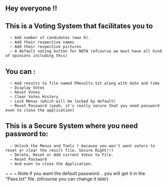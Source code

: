 ## Hey everyone !!

## This is a Voting System that facilitates you to
      ~ Add number of candidates (max 6).
      ~ Add their respective names
      ~ Add their respective pictures
      ~ A default voting button for NOTA (ofcourse we must have all kind of opinions including this)

## You can :
      ~ Add results to file named FResults.txt along with date and time
      ~ Display Votes
      ~ Reset Votes
      ~ Clear Votes History
      ~ Lock Menus (which will be locked by default)
      ~ Reset Password (yeah, it's really secure that you need password even to close the application)      

## This is a Secure System where you need password to:
      ~ Unlock the Menus and Tools ( because you won't want voters to reset or clear the result file. Secure Right!!)
      ~ Delete, Reset or Add current Votes to File.
      ~ Reset Password
      ~ And even to close the Application.
      

~ ~ ~ Note if you want the default password...  you will get it in the "Pass.txt" file. (ofcourse you can change it later)
